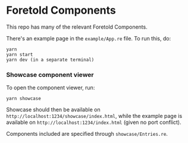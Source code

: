 # Foretold Components

This repo has many of the relevant Foretold Components.

There's an example page in the `example/App.re` file. To run this, do:

```
yarn
yarn start
yarn dev (in a separate terminal)
```

### Showcase component viewer

To open the component viewer, run:

```
yarn showcase
```

Showcase should then be available on `http://localhost:1234/showcase/index.html`, while the
example page is available on `http://localhost:1234/index.html` (given no port conflict).

Components included are specified through `showcase/Entries.re`.